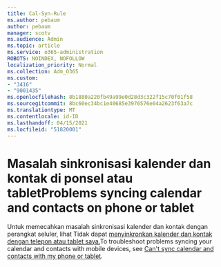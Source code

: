 ```yaml
---
title: Cal-Syn-Rule
ms.author: pebaum
author: pebaum
manager: scotv
ms.audience: Admin
ms.topic: article
ms.service: o365-administration
ROBOTS: NOINDEX, NOFOLLOW
localization_priority: Normal
ms.collection: Adm_O365
ms.custom:
- "3416"
- "9001435"
ms.openlocfilehash: 8b1880a220fb49a99e0d28d3c322f15c70f01f58
ms.sourcegitcommit: 8bc60ec34bc1e40685e3976576e04a2623f63a7c
ms.translationtype: MT
ms.contentlocale: id-ID
ms.lasthandoff: 04/15/2021
ms.locfileid: "51820001"
---
```

# <a name="problems-syncing-calendar-and-contacts-on-phone-or-tablet"></a><span data-ttu-id="b8312-102">Masalah sinkronisasi kalender dan kontak di ponsel atau tablet</span><span class="sxs-lookup"><span data-stu-id="b8312-102">Problems syncing calendar and contacts on phone or tablet</span></span>

<span data-ttu-id="b8312-103">Untuk memecahkan masalah sinkronisasi kalender dan kontak dengan perangkat seluler, lihat Tidak dapat [menyinkronkan kalender dan kontak dengan telepon atau tablet saya.](https://support.office.com/article/can-t-sync-calendar-and-contacts-with-my-phone-or-tablet-8479d764-b9f5-4fff-ba88-edd7c265df9f)</span><span class="sxs-lookup"><span data-stu-id="b8312-103">To troubleshoot problems syncing your calendar and contacts with mobile devices, see [Can't sync calendar and contacts with my phone or tablet](https://support.office.com/article/can-t-sync-calendar-and-contacts-with-my-phone-or-tablet-8479d764-b9f5-4fff-ba88-edd7c265df9f).</span></span>